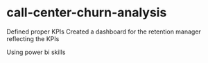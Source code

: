 # call-center-churn-analysis
Defined proper KPIs
Created a dashboard for the retention manager reflecting the KPIs

Using power bi skills

